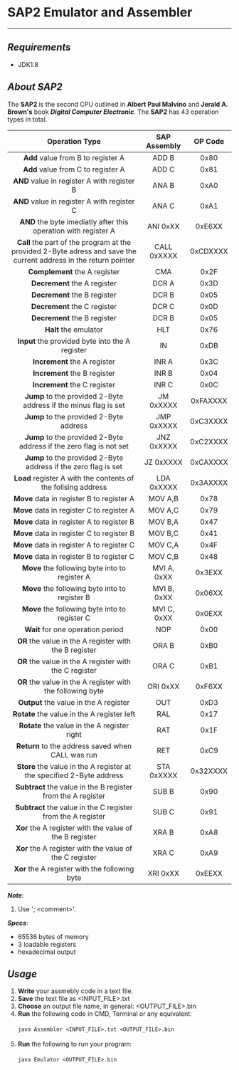 # SAP2 Emulator and Assembler

---

***Requirements***
---
- JDK1.8

***About SAP2***
---
The __SAP2__ is the second CPU outlined in __Albert Paul Malvino__ and __Jerald A. Brown's__ book __***Digital Computer Electronic***__.
The __SAP2__ has 43 operation types in total. 

| Operation Type     | SAP Assembly  | OP Code    |
|:------------------:|:-------------:|:----------:|
| __Add__ value from B to register A | ADD B  | 0x80 |
| __Add__ value from C to register A | ADD C  | 0x81 |
| __AND__ value in register A with register B | ANA B | 0xA0 |
| __AND__ value in register A with register C | ANA C | 0xA1 |
| __AND__ the byte imediatly after this operation with register A | ANI 0xXX | 0xE6XX |
| __Call__ the part of the program at the provided 2-Byte adress and save the current address in the return pointer| CALL 0xXXXX | 0xCDXXXX |
| __Complement__ the A register | CMA | 0x2F |
| __Decrement__ the A register | DCR A | 0x3D |
| __Decrement__ the B register | DCR B | 0x05 |
| __Decrement__ the C register | DCR C | 0x0D |
| __Decrement__ the B register | DCR B | 0x05 |
| __Halt__ the emulator | HLT | 0x76 |
| __Input__ the provided byte into the A register | IN | 0xDB |
| __Increment__ the A register | INR A | 0x3C |
| __Increment__ the B register | INR B | 0x04 |
| __Increment__ the C register | INR C | 0x0C |
| __Jump__ to the provided 2-Byte address if the minus flag is set | JM 0xXXXX | 0xFAXXXX |
| __Jump__ to the provided 2-Byte address | JMP 0xXXXX | 0xC3XXXX |
| __Jump__ to the provided 2-Byte address if the zero flag is not set| JNZ 0xXXXX | 0xC2XXXX |
| __Jump__ to the provided 2-Byte address if the zero flag is set| JZ 0xXXXX | 0xCAXXXX |
| __Load__ register A with the contents of the follsing address| LDA 0xXXXX | 0x3AXXXX |
| __Move__ data in register B to register A | MOV A,B | 0x78 |
| __Move__ data in register C to register A | MOV A,C | 0x79 |
| __Move__ data in register A to register B | MOV B,A | 0x47 |
| __Move__ data in register C to register B | MOV B,C | 0x41 |
| __Move__ data in register A to register C | MOV C,A | 0x4F |
| __Move__ data in register B to register C | MOV C,B | 0x48 |
| __Move__ the following byte into to register A | MVI A, 0xXX | 0x3EXX |
| __Move__ the following byte into to register B | MVI B, 0xXX | 0x06XX |
| __Move__ the following byte into to register C | MVI C, 0xXX | 0x0EXX |
| __Wait__ for one operation period | NOP | 0x00 |
| __OR__ the value in the A register with the B register | ORA B | 0xB0 |
| __OR__ the value in the A register with the C register | ORA C | 0xB1 |
| __OR__ the value in the A register with the following byte | ORI 0xXX | 0xF6XX |
| __Output__ the value in the A register | OUT | 0xD3 |
| __Rotate__ the value in the A register left | RAL | 0x17 |
| __Rotate__ the value in the A register right | RAT | 0x1F |
| __Return__ to the address saved when CALL was run | RET | 0xC9 |
| __Store__ the value in the A register at the specified 2-Byte address | STA 0xXXXX | 0x32XXXX |
| __Subtract__ the value in the B register from the A register | SUB B | 0x90 |
| __Subtract__ the value in the C register from the A register | SUB C | 0x91 |
| __Xor__ the A register with the value of the B register | XRA B | 0xA8 |
| __Xor__ the A register with the value of the C register | XRA C | 0xA9 |
| __Xor__ the A register with the following byte | XRI 0xXX | 0xEEXX |


__***Note***__: 
1. Use '; \<comment>'.

__***Specs***__:
- 65536 bytes of memory
- 3 loadable registers
- hexadecimal output

***Usage***
---
1. __Write__ your assmebly code in a text file.
2. __Save__ the text file as \<INPUT_FILE>.txt
3. __Choose__ an output file name, in general: \<OUTPUT_FILE>.bin
4. __Run__ the following code in CMD, Terminal or any equivalent:
<br/></br>
  ```java Assembler <INPUT_FILE>.txt <OUTPUT_FILE>.bin```
<br/></br>
5. __Run__ the following to run your program:
<br/></br>
  ```java Emulator <OUTPUT_FILE>.bin```
